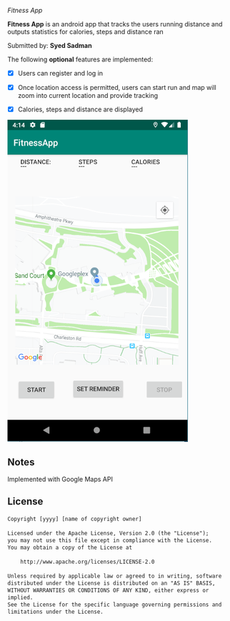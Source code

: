 *Fitness App*

**Fitness App** is an android app that tracks the users running distance and outputs statistics for calories, steps and distance ran

Submitted by: **Syed Sadman**



The following **optional** features are implemented:

* [x] Users can register and log in
* [x] Once location access is permitted, users can start run and map will zoom into current location and provide tracking
* [x] Calories, steps and distance are displayed



<img src='fitness app.PNG' title='Screenshot' width='' alt='Running Page' />



## Notes

Implemented with Google Maps API

## License

    Copyright [yyyy] [name of copyright owner]

    Licensed under the Apache License, Version 2.0 (the "License");
    you may not use this file except in compliance with the License.
    You may obtain a copy of the License at

        http://www.apache.org/licenses/LICENSE-2.0

    Unless required by applicable law or agreed to in writing, software
    distributed under the License is distributed on an "AS IS" BASIS,
    WITHOUT WARRANTIES OR CONDITIONS OF ANY KIND, either express or implied.
    See the License for the specific language governing permissions and
    limitations under the License.
